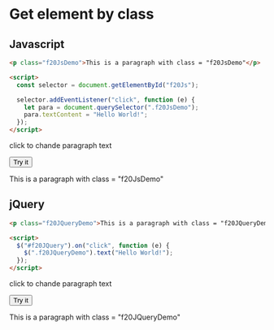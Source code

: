 # Get element by class

## Javascript

```html
<p class="f20JsDemo">This is a paragraph with class = "f20JsDemo"</p>

<script>
  const selector = document.getElementById("f20Js");

  selector.addEventListener("click", function (e) {
    let para = document.querySelector(".f20JsDemo");
    para.textContent = "Hello World!";
  });
</script>
```

click to chande paragraph text

<button id="f20Js">Try it</button>

<p class="f20JsDemo" >This is a paragraph with class = "f20JsDemo"</p>

## jQuery

```html
<p class="f20JQueryDemo">This is a paragraph with class = "f20JQueryDemo"</p>

<script>
  $("#f20JQuery").on("click", function (e) {
    $(".f20JQueryDemo").text("Hello World!");
  });
</script>
```

click to chande paragraph text

<button id="f20JQuery">Try it</button>

<p class="f20JQueryDemo">This is a paragraph with class = "f20JQueryDemo"</p>
